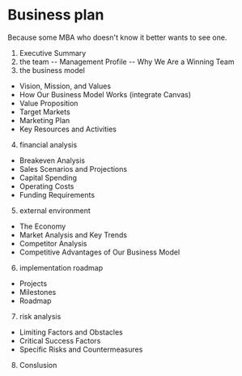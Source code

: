 # Business plan

Because some MBA who doesn't know it better wants to see one.

1. Executive Summary
2. the team
-- Management Profile
-- Why We Are a Winning Team
3. the business model
- Vision, Mission, and Values
- How Our Business Model Works (integrate Canvas)
- Value Proposition
- Target Markets
- Marketing Plan
- Key Resources and Activities
4. financial analysis
- Breakeven Analysis
- Sales Scenarios and Projections
- Capital Spending
- Operating Costs
- Funding Requirements
5. external environment
- The Economy
- Market Analysis and Key Trends
- Competitor Analysis
- Competitive Advantages of Our Business Model
6. implementation roadmap
- Projects
- Milestones
- Roadmap
7. risk analysis
- Limiting Factors and Obstacles
- Critical Success Factors
- Specific Risks and Countermeasures
8. Conslusion
